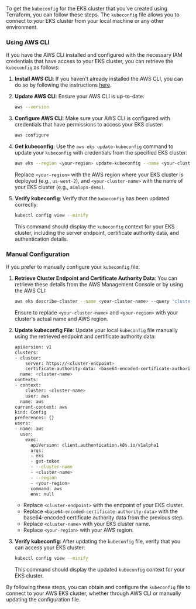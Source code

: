 To get the `kubeconfig` for the EKS cluster that you've created using Terraform, you can follow these steps. The `kubeconfig` file allows you to connect to your EKS cluster from your local machine or any other environment.

### Using AWS CLI

If you have the AWS CLI installed and configured with the necessary IAM credentials that have access to your EKS cluster, you can retrieve the `kubeconfig` as follows:

1. **Install AWS CLI**: If you haven't already installed the AWS CLI, you can do so by following the instructions [here](https://aws.amazon.com/cli/).

2. **Update AWS CLI**: Ensure your AWS CLI is up-to-date:

   ```sh
   aws --version
   ```

3. **Configure AWS CLI**: Make sure your AWS CLI is configured with credentials that have permissions to access your EKS cluster:

   ```sh
   aws configure
   ```

4. **Get kubeconfig**: Use the `aws eks update-kubeconfig` command to update your `kubeconfig` with credentials from the specified EKS cluster:

   ```sh
   aws eks --region <your-region> update-kubeconfig --name <your-cluster-name>
   ```

   Replace `<your-region>` with the AWS region where your EKS cluster is deployed (e.g., `us-west-2`), and `<your-cluster-name>` with the name of your EKS cluster (e.g., `aimlops-demo`).

5. **Verify kubeconfig**: Verify that the `kubeconfig` has been updated correctly:

   ```sh
   kubectl config view --minify
   ```

   This command should display the `kubeconfig` context for your EKS cluster, including the server endpoint, certificate authority data, and authentication details.

### Manual Configuration

If you prefer to manually configure your `kubeconfig` file:

1. **Retrieve Cluster Endpoint and Certificate Authority Data**:
   You can retrieve these details from the AWS Management Console or by using the AWS CLI:

   ```sh
   aws eks describe-cluster --name <your-cluster-name> --query "cluster.{endpoint: endpoint, certificateAuthority: certificateAuthority.data}" --region <your-region>
   ```

   Ensure to replace `<your-cluster-name>` and `<your-region>` with your cluster's actual name and AWS region.

2. **Update kubeconfig File**:
   Update your local `kubeconfig` file manually using the retrieved endpoint and certificate authority data:

   ```sh
   apiVersion: v1
   clusters:
   - cluster:
       server: https://<cluster-endpoint>
       certificate-authority-data: <base64-encoded-certificate-authority-data>
     name: <cluster-name>
   contexts:
   - context:
       cluster: <cluster-name>
       user: aws
     name: aws
   current-context: aws
   kind: Config
   preferences: {}
   users:
   - name: aws
     user:
       exec:
         apiVersion: client.authentication.k8s.io/v1alpha1
         args:
         - eks
         - get-token
         - --cluster-name
         - <cluster-name>
         - --region
         - <your-region>
         command: aws
         env: null
   ```

   - Replace `<cluster-endpoint>` with the endpoint of your EKS cluster.
   - Replace `<base64-encoded-certificate-authority-data>` with the base64-encoded certificate authority data from the previous step.
   - Replace `<cluster-name>` with your EKS cluster name.
   - Replace `<your-region>` with your AWS region.

3. **Verify kubeconfig**:
   After updating the `kubeconfig` file, verify that you can access your EKS cluster:

   ```sh
   kubectl config view --minify
   ```

   This command should display the updated `kubeconfig` context for your EKS cluster.

By following these steps, you can obtain and configure the `kubeconfig` file to connect to your AWS EKS cluster, whether through AWS CLI or manually updating the configuration file.

